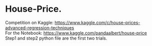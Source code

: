 # House-Price.  
Competition on Kaggle: https://www.kaggle.com/c/house-prices-advanced-regression-techniques   
For the Notebook: https://www.kaggle.com/pandaalbert/house-price  
Step1 and step2 python file are the first two trials.  
